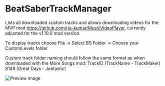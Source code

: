 # BeatSaberTrackManager
Lists all downloaded custom tracks and allows downloading videos for the MVP mod https://github.com/rie-kumar/MusicVideoPlayer, currently adjusted for the v1.10.0 mod version.

To display tracks choose File -> Select BS Folder -> Choose your CustomLevels folder

Custom track folder naming should follow the same format as when downloaded with the More Songs mod:
TrackID (TrackName - TrackMaker)
8149 (Great Days - Joetastic)

![Preview image](https://www.dropbox.com/s/e9zyu6kwbaf0uhi/screenshot%202020-08-15%2018.38.50.png?raw=1)

